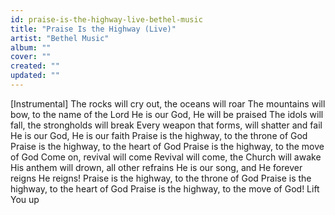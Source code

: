 ```yaml
---
id: praise-is-the-highway-live-bethel-music
title: "Praise Is the Highway (Live)"
artist: "Bethel Music"
album: ""
cover: ""
created: ""
updated: ""
---
```


[Instrumental]
The rocks will cry out, the oceans will roar
The mountains will bow, to the name of the Lord
He is our God, He will be praised
The idols will fall, the strongholds will break
Every weapon that forms, will shatter and fail
He is our God, He is our faith
Praise is the highway, to the throne of God
Praise is the highway, to the heart of God
Praise is the highway, to the move of God
Come on, revival will come
Revival will come, the Church will awake
His anthem will drown, all other refrains
He is our song, and He forever reigns
He reigns!
Praise is the highway, to the throne of God
Praise is the highway, to the heart of God
Praise is the highway, to the move of God!
Lift You up